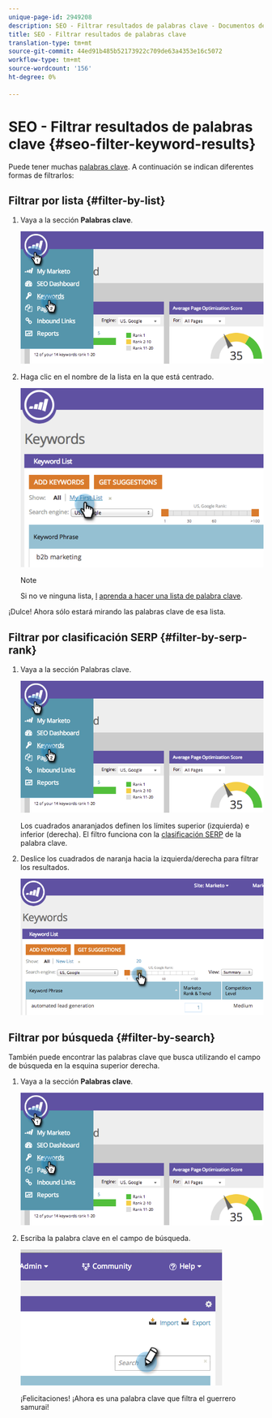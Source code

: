 ```yaml
---
unique-page-id: 2949208
description: SEO - Filtrar resultados de palabras clave - Documentos de marketing - Documentación del producto
title: SEO - Filtrar resultados de palabras clave
translation-type: tm+mt
source-git-commit: 44ed91b485b52173922c709de63a4353e16c5072
workflow-type: tm+mt
source-wordcount: '156'
ht-degree: 0%

---
```



# SEO - Filtrar resultados de palabras clave {#seo-filter-keyword-results}

Puede tener muchas [palabras clave](seo-understanding-keywords.md). A continuación se indican diferentes formas de filtrarlos:

## Filtrar por lista {#filter-by-list}

1. Vaya a la sección **Palabras clave**.

   ![](assets/image2014-9-18-11-3a55-3a8.png)

1. Haga clic en el nombre de la lista en la que está centrado.

   ![](assets/image2014-9-18-11-3a55-3a32.png)

   >[!NOTE]
   >
   >Si no ve ninguna lista, [l](../../../../product-docs/additional-apps/seo/understanding-seo/seo-managing-lists.md) [aprenda a hacer una lista de palabra clave](../../../../product-docs/additional-apps/seo/understanding-seo/seo-managing-lists.md).

¡Dulce! Ahora sólo estará mirando las palabras clave de esa lista.

## Filtrar por clasificación SERP {#filter-by-serp-rank}

1. Vaya a la sección Palabras clave.

   ![](assets/image2014-9-18-12-3a0-3a10.png)

   Los cuadrados anaranjados definen los límites superior (izquierda) e inferior (derecha). El filtro funciona con la [clasificación SERP](../../../../product-docs/additional-apps/seo/understanding-seo/understanding-search-engine-optimization.md) de la palabra clave.

1. Deslice los cuadrados de naranja hacia la izquierda/derecha para filtrar los resultados.

   ![](assets/image2014-9-18-12-3a0-3a15.png)

## Filtrar por búsqueda {#filter-by-search}

También puede encontrar las palabras clave que busca utilizando el campo de búsqueda en la esquina superior derecha.

1. Vaya a la sección **Palabras clave**.

   ![](assets/image2014-9-18-12-3a0-3a50.png)

1. Escriba la palabra clave en el campo de búsqueda.

   ![](assets/image2014-9-18-12-3a1-3a7.png)

   ¡Felicitaciones! ¡Ahora es una palabra clave que filtra el guerrero samurai!

